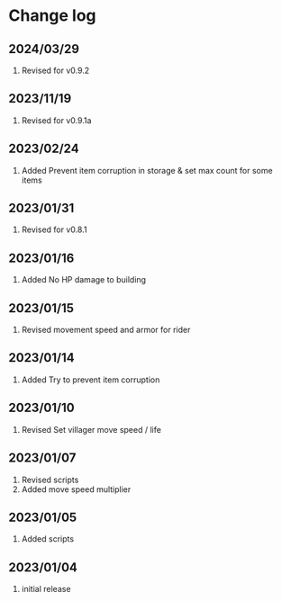 # Change log

## 2024/03/29
1. Revised for v0.9.2

## 2023/11/19
1. Revised for v0.9.1a

## 2023/02/24
1. Added Prevent item corruption in storage & set max count for some items

## 2023/01/31
1. Revised for v0.8.1

## 2023/01/16
1. Added No HP damage to building

## 2023/01/15
1. Revised movement speed and armor for rider

## 2023/01/14
1. Added Try to prevent item corruption

## 2023/01/10
1. Revised Set villager move speed / life

## 2023/01/07
1. Revised scripts
1. Added move speed multiplier

## 2023/01/05
1. Added scripts

## 2023/01/04
1. initial release
